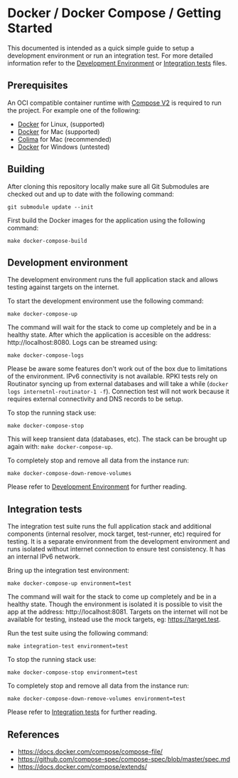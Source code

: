 # Docker / Docker Compose / Getting Started

This documented is intended as a quick simple guide to setup a development environment or run an integration test. For more detailed information refer to the [Development Environment](documentation/Docker-development-environment.md) or [Integration tests](documentation/Docker-integration-tests.md) files.

## Prerequisites

An OCI compatible container runtime with [Compose V2](https://docs.docker.com/compose/compose-file/compose-file-v2/) is required to run the project. For example one of the following:

- [Docker](https://docs.docker.com/get-docker/) for Linux, (supported)
- [Docker](https://docs.docker.com/get-docker/) for Mac (supported)
- [Colima](https://github.com/abiosoft/colima) for Mac (recommended)
- [Docker](https://docs.docker.com/get-docker/) for Windows (untested)

## Building

After cloning this repository locally make sure all Git Submodules are checked out and up to date with the following command:

    git submodule update --init

First build the Docker images for the application using the following command:

    make docker-compose-build

## Development environment

The development environment runs the full application stack and allows testing against targets on the internet.

To start the development environment use the following command:

    make docker-compose-up

The command will wait for the stack to come up completely and be in a healthy state. After which the application is accesible on the address: http://localhost:8080. Logs can be streamed using:

    make docker-compose-logs

Please be aware some features don't work out of the box due to limitations of the environment. IPv6 connectivity is not available. RPKI tests rely on Routinator syncing up from external databases and will take a while (`docker logs internetnl-routinator-1 -f`). Connection test will not work because it requires external connectivity and DNS records to be setup.

To stop the running stack use:

    make docker-compose-stop

This will keep transient data (databases, etc). The stack can be brought up again with: `make docker-compose-up`.

To completely stop and remove all data from the instance run:

    make docker-compose-down-remove-volumes

Please refer to [Development Environment](documentation/Docker-development-environment.md) for further reading.

## Integration tests

The integration test suite runs the full application stack and additional components (internal resolver, mock target, test-runner, etc) required for testing. It is a separate environment from the development environment and runs isolated without internet connection to ensure test consistency. It has an internal IPv6 network.

Bring up the integration test environment:

    make docker-compose-up environment=test

The command will wait for the stack to come up completely and be in a healthy state. Though the environment is isolated it is possible to visit the app at the address: http://localhost:8081. Targets on the internet will not be available for testing, instead use the mock targets, eg: https://target.test.

Run the test suite using the following command:

    make integration-test environment=test

To stop the running stack use:

    make docker-compose-stop environment=test

To completely stop and remove all data from the instance run:

    make docker-compose-down-remove-volumes environment=test

Please refer to [Integration tests](documentation/Docker-integration-tests.md) for further reading.

## References

- https://docs.docker.com/compose/compose-file/
- https://github.com/compose-spec/compose-spec/blob/master/spec.md
- https://docs.docker.com/compose/extends/